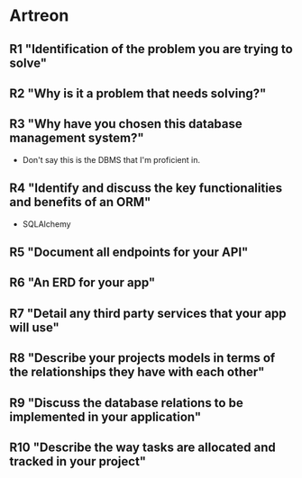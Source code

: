 # Artreon

## R1 "Identification of the problem you are trying to solve"

## R2 "Why is it a problem that needs solving?"

## R3 "Why have you chosen this database management system?"
- Don't say this is the DBMS that I'm proficient in.
## R4 "Identify and discuss the key functionalities and benefits of an ORM"
- SQLAlchemy
## R5 "Document all endpoints for your API"

## R6 "An ERD for your app"

## R7 "Detail any third party services that your app will use"

## R8 "Describe your projects models in terms of the relationships they have with each other"

## R9 "Discuss the database relations to be implemented in your application"

## R10 "Describe the way tasks are allocated and tracked in your project"
